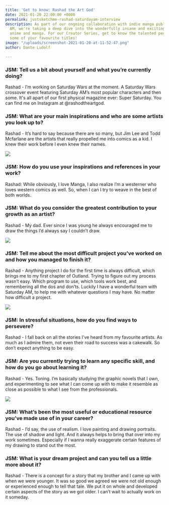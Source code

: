 ```yaml
---
title: 'Get to know: Rashad the Art God'
date: 2021-01-20 22:00:00 +0000
permalink: justsketchme-rashad-saturdayam-interview
description: As part of our ongoing collaboration with indie manga publisher Saturday
  AM, we're taking a deep dive into the wonderfully insane and exciting worlds of
  anime and manga. For our Creator Series, get to know the talented people behind
  some of your favourite titles!
image: "/uploads/screenshot-2021-01-20-at-11-52-47.png"
author: Dante Ludolf

---
```

### JSM: Tell us a bit about yourself and what you’re currently doing?

Rashad - I’m working on Saturday Wars at the moment. A Saturday Wars crossover event featuring Saturday AM’s most popular characters and then some. It's all apart of our first physical magazine ever: Super Saturday. You can find me on Instagram at @rashodtheartgod.

### JSM: What are your main inspirations and who are some artists you look up to?

Rashad - It’s hard to say because there are so many, but Jim Lee and Todd Mcfarlane are the artists that really propelled me into comics as a kid. I knew their work before I even knew their names.

![](/uploads/screenshot-2021-01-20-at-11-53-35.png)

### JSM: How do you use your inspirations and references in your work?

Rashad: While obviously, I love Manga, I also realize I’m a westerner who loves western comics as well. So, when I can I try to weave in the best of both worlds.

### JSM: What do you consider the greatest contribution to your growth as an artist?

Rashad - My dad. Ever since I was young he always encouraged me to draw the things I’d always say I couldn’t draw.

![](/uploads/screenshot-2021-01-20-at-11-53-47.png)

### JSM: Tell me about the most difficult project you’ve worked on and how you managed to finish it?

Rashad - Anything project I do for the first time is always difficult, which brings me to my first chapter of Outland. Trying to figure out my process wasn’t easy. Which program to use, which tools work best, and remembering all the dos and don’ts. Luckily I have a wonderful team with Saturday AM, to help me with whatever questions I may have. No matter how difficult a project.

![](/uploads/screenshot-2021-01-20-at-11-53-17.png)

### JSM: In stressful situations, how do you find ways to persevere?

Rashad - I fall back on all the stories I’ve heard from my favourite artists. As much as I admire them, not even their road to success was a cakewalk. So don’t expect anything to be easy.

### JSM: Are you currently trying to learn any specific skill, and how do you go about learning it?

Rashad - Yes. Toning. I’m basically studying the graphic novels that I own, and experimenting to see what I can come up with to make it resemble as close as possible to what I see from the professionals.

![](/uploads/screenshot-2021-01-20-at-11-52-28.png)

### JSM: What’s been the most useful or educational resource you’ve made use of in your career?

Rashad - I’d say, the use of realism. I love painting and drawing portraits. The use of shadow and light. And it always helps to bring that over into my work sometimes. Especially if I wanna really exaggerate certain features of my drawing to stand out the most.

### JSM: What is your dream project and can you tell us a little more about it?

Rashad - There is a concept for a story that my brother and I came up with when we were younger. It was so good we agreed we were not old enough or experienced enough to tell that tale. We put it on whole and developed certain aspects of the story as we got older. I can’t wait to actually work on it someday.